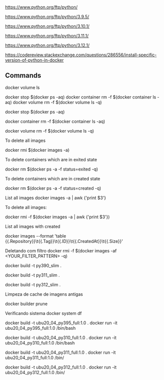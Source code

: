 https://www.python.org/ftp/python/



https://www.python.org/ftp/python/3.9.5/


https://www.python.org/ftp/python/3.10.1/


https://www.python.org/ftp/python/3.11.1/


https://www.python.org/ftp/python/3.12.1/


https://codereview.stackexchange.com/questions/286556/install-specific-version-of-python-in-docker


## Commands
docker volume ls


docker stop $(docker ps -aq)
docker container rm -f $(docker container ls -aq)
docker volume rm -f $(docker volume ls -q)

docker stop $(docker ps -aq)

docker container rm -f $(docker container ls -aq)

docker volume rm -f $(docker volume ls -q)


To delete all images

docker rmi $(docker images -a)


To delete containers which are in exited state

docker rm $(docker ps -a -f status=exited -q)


To delete containers which are in created state

docker rm $(docker ps -a -f status=created -q)




List all images 
docker images -a | awk {'print $3'}


To delete all images:

docker rmi -f $(docker images -a | awk {'print $3'})


List all images with created 

docker images --format 'table {{.Repository}}\t{{.Tag}}\t{{.ID}}\t{{.CreatedAt}}\t{{.Size}}'


Deletando com filtro 
docker rmi -f $(docker images -af <YOUR_FILTER_PATTERN> -q)



docker build -t py390_slim .

docker build -t py311_slim .


docker build -t py312_slim .


Limpeza de cache de imagens antigas

docker builder prune


Verificando sistema 
docker system df



docker build -t ubu20_04_py395_full:1.0 .
    docker run -it ubu20_04_py395_full:1.0 /bin/bash


docker build -t ubu20_04_py310_full:1.0 .
    docker run -it ubu20_04_py310_full:1.0 /bin/bash


docker build -t ubu20_04_py311_full:1.0 .
    docker run -it ubu20_04_py311_full:1.0 /bin/


docker build -t ubu20_04_py312_full:1.0 .
    docker run -it ubu20_04_py312_full:1.0 /bin/